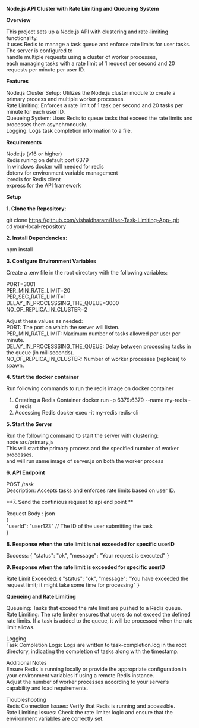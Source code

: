 ********Node.js API Cluster with Rate Limiting and Queueing System********




**Overview**

This project sets up a Node.js API with clustering and rate-limiting functionality.   
It uses Redis to manage a task queue and enforce rate limits for user tasks. The server is configured to  
handle multiple requests using a cluster of worker processes,  
each managing tasks with a rate limit of 1 request per second and 20 requests per minute per user ID.


**Features**

Node.js Cluster Setup: Utilizes the Node.js cluster module to create a primary process and multiple worker processes.  
Rate Limiting: Enforces a rate limit of 1 task per second and 20 tasks per minute for each user ID.  
Queueing System: Uses Redis to queue tasks that exceed the rate limits and processes them asynchronously.  
Logging: Logs task completion information to a file.

**Requirements**

Node.js (v16 or higher)  
Redis runing on default port 6379  
In windows docker will needed for redis  
dotenv for environment variable management  
ioredis for Redis client  
express for the API framework


**Setup**

**1. Clone the Repository:**
   
   git clone https://github.com/vishaldharam/User-Task-Limiting-App-.git  
   cd your-local-repository

**2. Install Dependencies:**
 
   npm install

**3. Configure Environment Variables**

Create a .env file in the root directory with the following variables:

PORT=3001  
PER_MIN_RATE_LIMIT=20  
PER_SEC_RATE_LIMIT=1  
DELAY_IN_PROCESSSING_THE_QUEUE=3000  
NO_OF_REPLICA_IN_CLUSTER=2

Adjust these values as needed:  
PORT: The port on which the server will listen.  
PER_MIN_RATE_LIMIT: Maximum number of tasks allowed per user per minute.  
DELAY_IN_PROCESSSING_THE_QUEUE: Delay between processing tasks in the queue (in milliseconds).  
NO_OF_REPLICA_IN_CLUSTER: Number of worker processes (replicas) to spawn.

**4. Start the docker container**

Run following commands to run the redis image on docker container    
1. Creating a Redis Container
   docker run -p 6379:6379 --name my-redis -d redis
3. Accessing Redis
   docker exec -it my-redis redis-cli


**5. Start the Server**
   
Run the following command to start the server with clustering:  
node src/primary.js  
This will start the primary process and the specified number of worker processes.  
and will run same image of server.js on both the worker process

**6. API Endpoint**

POST /task  
Description: Accepts tasks and enforces rate limits based on user ID.

**7. Send the continious request to api end point **

Request Body : json  
{  
  "userId": "user123"  // The ID of the user submitting the task  
}

**8. Response when the rate limit is not exceeded for specific userID**  

Success: { "status": "ok", "message": "Your request is executed" } 

**9. Response when the rate limit is  exceeded for specific userID**  

Rate Limit Exceeded: { "status": "ok", "message": "You have exceeded the request limit; it might take some time for processing" }

****Queueing and Rate Limiting****

Queueing: Tasks that exceed the rate limit are pushed to a Redis queue.  
Rate Limiting: The rate limiter ensures that users do not exceed the defined rate limits. If a task is added to the queue, it will be processed when the rate limit allows.  

Logging  
Task Completion Logs: Logs are written to task-completion.log in the root directory, indicating the completion of tasks along with the timestamp.  

Additional Notes  
Ensure Redis is running locally or provide the appropriate configuration in your environment variables if using a remote Redis instance.  
Adjust the number of worker processes according to your server’s capability and load requirements.

Troubleshooting  
Redis Connection Issues: Verify that Redis is running and accessible.  
Rate Limiting Issues: Check the rate limiter logic and ensure that the environment variables are correctly set.
